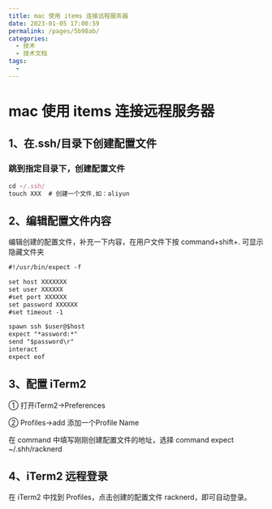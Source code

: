 ```yaml
---
title: mac 使用 items 连接远程服务器
date: 2023-01-05 17:00:59
permalink: /pages/5b98ab/
categories:
  - 技术
  - 技术文档
tags:
  - 
---
```


# mac 使用 items 连接远程服务器


## 1、在.ssh/目录下创建配置文件

###  跳到指定目录下，创建配置文件

```js
cd ~/.ssh/
touch XXX  # 创建一个文件,如：aliyun
```

## 2、编辑配置文件内容

编辑创建的配置文件，补充一下内容，在用户文件下按 command+shift+. 可显示隐藏文件夹

```md
#!/usr/bin/expect -f

set host XXXXXXX
set user XXXXXX
#set port XXXXXX
set password XXXXXX
#set timeout -1

spawn ssh $user@$host
expect "*assword:*"
send "$password\r"
interact
expect eof
```

## 3、配置 iTerm2

① 打开iTerm2->Preferences

② Profiles->add 添加一个Profile Name

在 command 中填写刚刚创建配置文件的地址，选择 command expect ~/.shh/racknerd

## 4、iTerm2 远程登录

在 iTerm2 中找到 Profiles，点击创建的配置文件 racknerd，即可自动登录。